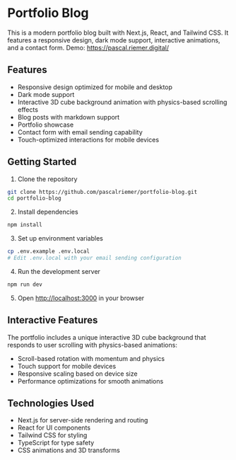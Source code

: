 # Portfolio Blog

This is a modern portfolio blog built with Next.js, React, and Tailwind CSS. It features a responsive design, dark mode support, interactive animations, and a contact form.
Demo: https://pascal.riemer.digital/ 

## Features

- Responsive design optimized for mobile and desktop
- Dark mode support
- Interactive 3D cube background animation with physics-based scrolling effects
- Blog posts with markdown support
- Portfolio showcase
- Contact form with email sending capability
- Touch-optimized interactions for mobile devices

## Getting Started

1. Clone the repository
```bash
git clone https://github.com/pascalriemer/portfolio-blog.git
cd portfolio-blog
```

2. Install dependencies
```bash
npm install
```

3. Set up environment variables
```bash
cp .env.example .env.local
# Edit .env.local with your email sending configuration
```

4. Run the development server
```bash
npm run dev
```

5. Open [http://localhost:3000](http://localhost:3000) in your browser

## Interactive Features

The portfolio includes a unique interactive 3D cube background that responds to user scrolling with physics-based animations:

- Scroll-based rotation with momentum and physics
- Touch support for mobile devices
- Responsive scaling based on device size
- Performance optimizations for smooth animations

## Technologies Used

- Next.js for server-side rendering and routing
- React for UI components
- Tailwind CSS for styling
- TypeScript for type safety
- CSS animations and 3D transforms 
